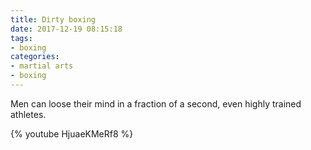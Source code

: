 ```yaml
---
title: Dirty boxing
date: 2017-12-19 08:15:18
tags:
- boxing
categories:
- martial arts
- boxing
---
```


Men can loose their mind in a fraction of a second, even highly trained athletes.

{% youtube HjuaeKMeRf8 %}
